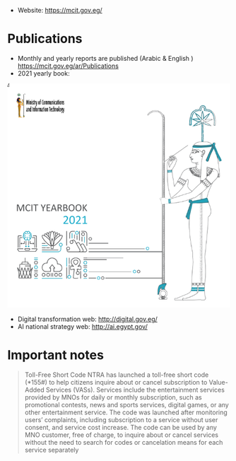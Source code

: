 - Website: https://mcit.gov.eg/

# Publications

- Monthly and yearly reports are published (Arabic & English ) https://mcit.gov.eg/ar/Publications
- 2021 yearly book: 

[![](/public/1a8744393f03b16008eccd1d719453c06cc9a06ad963ca5b12623a5e08e0f5d6.png)](https://mcit.gov.eg/Upcont/Documents/Publications_2952022000_ar_MCIT%20Yearbook%202021.pdf)

- Digital transformation web: http://digital.gov.eg/
- AI national strategy web: http://ai.egypt.gov/



# Important notes

> Toll-Free Short Code
> NTRA has launched a toll-free short code (*155#) to help citizens
inquire about or cancel subscription to Value-Added Services (VASs).
Services include the entertainment services provided by MNOs for daily
or monthly subscription, such as promotional contests, news and sports
services, digital games, or any other entertainment service. The code
was launched after monitoring users’ complaints, including subscription
to a service without user consent, and service cost increase. The code
can be used by any MNO customer, free of charge, to inquire about
or cancel services without the need to search for codes or cancelation
means for each service separately